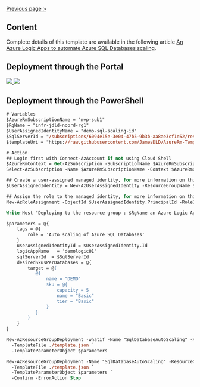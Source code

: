 [Previous page >](../)

Content
------------
Complete details of this template are available in the following article [An Azure Logic Apps to automate Azure SQL Databases scaling](https://medium.com/@jamesdld23/xxxxxx).


Deployment through the Portal
------------

<a href="https://portal.azure.com/#create/Microsoft.Template/uri/https%3A%2F%2Fraw.githubusercontent.com%2FJamesDLD%2FAzureRm-Template%2Fmaster%2FCreate-AzSqlDatabaseAutoScaling%2Ftemplate.json" target="_blank">
    <img src="http://azuredeploy.net/deploybutton.png"/>
</a>

<a href="http://armviz.io/#/?load=https%3A%2F%2Fraw.githubusercontent.com%2FJamesDLD%2FAzureRm-Template%2Fmaster%2FCreate-AzSqlDatabaseAutoScaling%2Ftemplate.json" target="_blank">
    <img src="http://armviz.io/visualizebutton.png"/>
</a>


Deployment through the PowerShell
------------

```ps
# Variables
$AzureRmSubscriptionName = "mvp-sub1"
$RgName = "infr-jdld-noprd-rg1"
$UserAssignedIdentityName = "demo-sql-scaling-id"
$SqlServerId = "/subscriptions/6094e15e-3e04-47b5-9b3b-aa8ae3cf1e52/resourceGroups/infr-hub-prd-rg2/providers/Microsoft.Sql/servers/demosqlautoscaling"
$templateUri = "https://raw.githubusercontent.com/JamesDLD/AzureRm-Template/master/Create-AzSqlDatabaseAutoScaling/template.json"

# Action
## Login first with Connect-AzAccount if not using Cloud Shell
$AzureRmContext = Get-AzSubscription -SubscriptionName $AzureRmSubscriptionName | Set-AzContext -ErrorAction Stop
Select-AzSubscription -Name $AzureRmSubscriptionName -Context $AzureRmContext -Force -ErrorAction Stop

## Create a user-assigned managed identity, for more information on this procedure you chec have a look on the following [reference](https://learn.microsoft.com/en-us/entra/identity/managed-identities-azure-resources/how-manage-user-assigned-managed-identities?pivots=identity-mi-methods-powershell&WT.mc_id=DOP-MVP-5003548#create-a-user-assigned-managed-identity-2).
$UserAssignedIdentity = New-AzUserAssignedIdentity -ResourceGroupName $RgName -Name $UserAssignedIdentityName

## Assign the role to the managed identity, for more information on this procedure you chec have a look on the following [reference](https://learn.microsoft.com/en-us/azure/role-based-access-control/role-assignments-powershell?WT.mc_id=AZ-MVP-5003548#step-4-assign-role).
New-AzRoleAssignment -ObjectId $UserAssignedIdentity.PrincipalId -RoleDefinitionName "SQL Server Contributor" -Scope $SqlServerId

Write-Host "Deploying to the resource group : $RgName an Azure Logic App that will scale SQL Databasesss" -ForegroundColor Cyan

$parameters = @{
    tags = @{
        role = 'Auto scaling of Azure SQL Databases'
    }
    userAssignedIdentityId = $UserAssignedIdentity.Id
    logicAppName   = 'demologic01'
    sqlServerId  = $SqlServerId
    desiredSkusPerDatabases = @{
        target = @(
           @{
               name = "DEMO"
               sku = @{
                   capacity = 5
                   name = "Basic"
                   tier = "Basic"
               }
           }
        )
    }
}

New-AzResourceGroupDeployment -whatif -Name "SqlDatabaseAutoScaling" -ResourceGroupName $RgName `
  -TemplateFile ./template.json `
  -TemplateParameterObject $parameters

New-AzResourceGroupDeployment -Name "SqlDatabaseAutoScaling" -ResourceGroupName $RgName `
  -TemplateFile ./template.json `
  -TemplateParameterObject $parameters `
  -Confirm -ErrorAction Stop
```